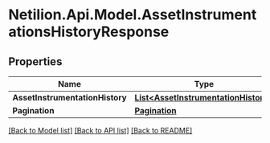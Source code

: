 # Netilion.Api.Model.AssetInstrumentationsHistoryResponse
## Properties

Name | Type | Description | Notes
------------ | ------------- | ------------- | -------------
**AssetInstrumentationHistory** | [**List&lt;AssetInstrumentationHistory&gt;**](AssetInstrumentationHistory.md) |  | 
**Pagination** | [**Pagination**](Pagination.md) |  | 

[[Back to Model list]](../README.md#documentation-for-models) [[Back to API list]](../README.md#documentation-for-api-endpoints) [[Back to README]](../README.md)

